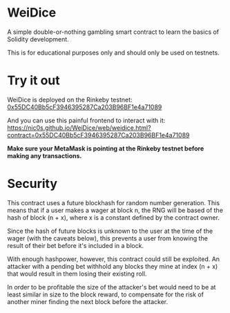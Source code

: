 # WeiDice

A simple double-or-nothing gambling smart contract to learn the basics of Solidity development.

This is for educational purposes only and should only be used on testnets.

# Try it out

WeiDice is deployed on the Rinkeby testnet:
[0x55DC40Bb5cF3946395287Ca203B96BF1e4a71089](https://rinkeby.etherscan.io/address/0x55DC40Bb5cF3946395287Ca203B96BF1e4a71089)

And you can use this painful frontend to interact with it: https://nic0s.github.io/WeiDice/web/weidice.html?contract=0x55DC40Bb5cF3946395287Ca203B96BF1e4a71089

**Make sure your MetaMask is pointing at the Rinkeby testnet before making any transactions.**

# Security

This contract uses a future blockhash for random number generation. This means that if a user makes
a wager at block n, the RNG will be based of the hash of block (n + x), where x is a constant
defined by the contract owner.

Since the hash of future blocks is unknown to the user at the time of the wager (with the caveats
below), this prevents a user from knowing the result of their bet before it's included in a block.

With enough hashpower, however, this contract could still be exploited. An attacker with a pending
bet withhold any blocks they mine at index (n + x) that would result in them losing their existing
roll.

In order to be profitable the size of the attacker's bet would need to be at least similar in size
to the block reward, to compensate for the risk of another miner finding the next block before the
attacker.
